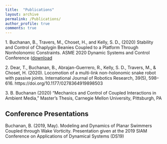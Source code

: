 ```yaml
---
title:  "Publications"
layout: archive
permalink: /Publications/
author_profile: true
comments: true
---
```


<p>1. Buchanan, B., Travers, M., Choset, H., and Kelly, S. D., (2020) Stability and Control of Chaplygin Beanies Coupled to a Platform Through Nonholonomic Constraints. ASME 2020 Dynamic Systems and Control Conference (<a href="http://biorobotics.ri.cmu.edu/papers/paperUploads/buchanan2020.pdf">download</a></p>

<p>2. Dear, T., Buchanan, B., Abrajan-Guerrero, R., Kelly, S. D., Travers, M., & Choset, H. (2020). Locomotion of a multi-link non-holonomic snake robot with passive joints. International Journal of Robotics Research, 39(5), 598–616. https://doi.org/10.1177/0278364919898503</p>

<p>3. B.  Buchanan  (2020)  “Mechanics  and  Control  of  Coupled  Interactions  in  Ambient  Media,”  Master’s Thesis, Carnegie Mellon University, Pittsburgh, PA</p>

## Conference Presentations
<p>Buchanan, B. (2019, May). Modeling and Dynamics of Planar Swimmers Coupled through Wake Vorticity.  Presentation given at the 2019 SIAM Conference on Applications of Dynamical Systems (DS19) </p>
